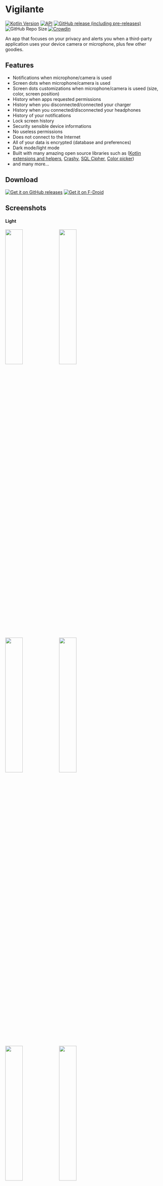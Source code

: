 # Vigilante

[![Kotlin Version](https://img.shields.io/badge/kotlin-1.4.20-blue.svg)](https://kotlinlang.org)
[![API](https://img.shields.io/badge/API-24%2B-brightgreen.svg?style=flat)](https://android-arsenal.com/api?level=21)
[![GitHub release (including pre-releases)](https://img.shields.io/github/v/release/FunkyMuse/Vigilante?include_prereleases)](https://github.com/FunkyMuse/Vigilante/releases/latest)
![GitHub Repo Size](https://img.shields.io/github/repo-size/FunkyMuse/Vigilante)
[![Crowdin](https://badges.crowdin.net/vigilante/localized.svg)](https://crowdin.com/project/vigilante)



An app that focuses on your privacy and alerts you when a third-party application uses your device camera or microphone, plus few other goodies.

## Features
- Notifications when microphone/camera is used
- Screen dots when microphone/camera is used
- Screen dots customizations when microphone/camera is useed (size, color, screen position)
- History when apps requested permissions
- History when you disconnected/connected your charger
- History when you connected/disconnected your headphones
- History of your notifications
- Lock screen history
- Security sensible device informations
- No useless permissions
- Does not connect to the Internet
- All of your data is encrypted (database and preferences)
- Dark mode/light mode
- Built with many amazing open source libraries such as ([Kotlin extensions and helpers](https://github.com/FunkyMuse/KAHelpers), [Crashy](https://github.com/FunkyMuse/Crashy), [SQL Cipher](https://github.com/sqlcipher/android-database-sqlcipher), [Color picker](https://github.com/skydoves/ColorPickerView))
- and many more...

## Download
[![Get it on GitHub releases](https://i.ibb.co/q0mdc4Z/get-it-on-github.png)](https://github.com/FunkyMuse/Vigilante/releases/latest)
[![Get it on F-Droid](https://fdroid.gitlab.io/artwork/badge/get-it-on.png)](https://f-droid.org/en/packages/com.crazylegend.vigilante/)

## Screenshots

#### Light

<img src="https://raw.githubusercontent.com/FunkyMuse/Vigilante/master/fastlane/metadata/android/en-US/images/phoneScreenshots/screen_1.png" width="33%"> </img><img src="https://raw.githubusercontent.com/FunkyMuse/Vigilante/master/fastlane/metadata/android/en-US/images/phoneScreenshots/screen_2.png" width="33%"> </img><img src="https://raw.githubusercontent.com/FunkyMuse/Vigilante/master/fastlane/metadata/android/en-US/images/phoneScreenshots/screen_3.png" width="33%"></img> <img src="https://raw.githubusercontent.com/FunkyMuse/Vigilante/master/fastlane/metadata/android/en-US/images/phoneScreenshots/screen_4.png" width="33%"></img> <img src="https://raw.githubusercontent.com/FunkyMuse/Vigilante/master/fastlane/metadata/android/en-US/images/phoneScreenshots/screen_5.png" width="33%"></img> <img src="https://raw.githubusercontent.com/FunkyMuse/Vigilante/master/fastlane/metadata/android/en-US/images/phoneScreenshots/screen_6.png" width="33%"></img>
#### Dark

<img src="https://raw.githubusercontent.com/FunkyMuse/Vigilante/master/fastlane/metadata/android/en-US/images/phoneScreenshots/screen_7.png" width="33%"></img> <img src="https://raw.githubusercontent.com/FunkyMuse/Vigilante/master/fastlane/metadata/android/en-US/images/phoneScreenshots/screen_8.png" width="33%"></img> <img src="https://raw.githubusercontent.com/FunkyMuse/Vigilante/master/fastlane/metadata/android/en-US/images/phoneScreenshots/screen_9.png" width="33%"></img> <img src="https://raw.githubusercontent.com/FunkyMuse/Vigilante/master/fastlane/metadata/android/en-US/images/phoneScreenshots/screen_10.png" width="33%"></img> <img src="https://raw.githubusercontent.com/FunkyMuse/Vigilante/master/fastlane/metadata/android/en-US/images/phoneScreenshots/screen_11.png" width="33%"></img> <img src="https://raw.githubusercontent.com/FunkyMuse/Vigilante/master/fastlane/metadata/android/en-US/images/phoneScreenshots/screen_12.png" width="33%"></img>

## Translations
* 🇪🇸 [@miguelcanosantana](https://github.com/miguelcanosantana)
* 🇵🇹 [@mezysinc](https://github.com/mezysinc)
* 🇨🇳 [@sr093906](https://github.com/sr093906)
* 🇷🇺 [@ferhadnecef](https://github.com/ferhadnecef)
* 🇲🇰 [@FunkyMuse](https://github.com/FunkyMuse)
* 🇫🇷 [@Trukmuch](https://github.com/Trukmuch)

## Built With 🛠

Some of the popular libraries and MVVM clean architecture used with Room database as a source

* [Kotlin](https://kotlinlang.org/) - First class and official programming language for Android development.

* [Coroutines](https://kotlinlang.org/docs/reference/coroutines-overview.html) - Threads on steroids for Kotlin
* [Flow](https://kotlin.github.io/kotlinx.coroutines/kotlinx-coroutines-core/kotlinx.coroutines.flow/-flow/) - A cold asynchronous data stream that sequentially emits values and completes normally or with an exception.
* [StateFlow](https://kotlin.github.io/kotlinx.coroutines/kotlinx-coroutines-core/kotlinx.coroutines.flow/-state-flow/) - A live data replacement

* [Android JetPack](https://developer.android.com/jetpack) - Collection of libraries that help you design robust, testable, and maintainable apps.
  * [Paging3](https://developer.android.com/topic/libraries/architecture/paging) - Load and display small chunks of data at a time.
  * [ViewModel](https://developer.android.com/topic/libraries/architecture/viewmodel) - Stores UI-related data that isn't destroyed on UI changes.
  * [ViewBinding](https://developer.android.com/topic/libraries/view-binding) - A robust replacement for findViewById, kotlin sytnhetics and DataBinding
  * [Navigation Components](https://developer.android.com/guide/navigation/navigation-getting-started) - Navigate fragments as never easier before
  * [SavedStateHandle](https://developer.android.com/reference/androidx/lifecycle/SavedStateHandle) - A handle to saved state passed down to androidx.lifecycle.ViewModel. 
  * [Room](https://developer.android.google.cn/jetpack/androidx/releases/room) - Persistence library provides an abstraction layer over SQLite to allow for more robust database access while harnessing the full power of SQLite.
  * [Biometrics](https://developer.android.com/jetpack/androidx/releases/biometric) - Authenticate with biometrics or device credentials, and perform cryptographic operations. 
  * [Security](https://developer.android.com/jetpack/androidx/releases/security) - Safely manage keys and encrypt files and sharedpreferences. 
  * [Start-up](https://developer.android.com/jetpack/androidx/releases/startup) - Implement a straightforward, performant way to initialize components at app startup such as our crash reporting library [Crashy](https://github.com/FunkyMuse/Crashy).
* [Material Components for Android](https://github.com/material-components/material-components-android) - Modular and customizable Material Design UI components for Android.
* [Dependency Injection](https://developer.android.com/training/dependency-injection) -
  * [Hilt-Dagger](https://dagger.dev/hilt/) - Standard library to incorporate Dagger dependency injection into an Android application.
  * [Hilt-ViewModel](https://developer.android.com/training/dependency-injection/hilt-jetpack) - DI for injecting `ViewModel`.

* Architecture
    * Clean Architecture
    * MVVM 
    * Offline with Room + SQL Cipher
* Tests - TBA

## Find this repository useful? ❤️

Support it by joining [stargazers](https://github.com/FunkyMuse/Vigilante/stargazers) for this repository. 🌠

And [follow me](https://github.com/FunkyMuse) or check my [blog](https://www.funkymuse.dev/) for my next creations! ⭐

## Contributions

Feature requests and translations are welcome

## License
[GNU General Public License v3.0](https://github.com/FunkyMuse/Vigilante/blob/master/LICENSE)


